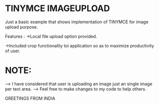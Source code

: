 # TINYMCE IMAGEUPLOAD

 Just a basic example that shows implementation of TINYMCE for image upload purpose.
 
Features :
->Local file upload option provided.

->Included crop functionality toi application so as to maximize productivity of user.



# NOTE: 
--> I have considered that user is uploading an image just an single image per text area.
--> Feel free to make changes to my code to help others.

GREETINGS FROM INDIA
